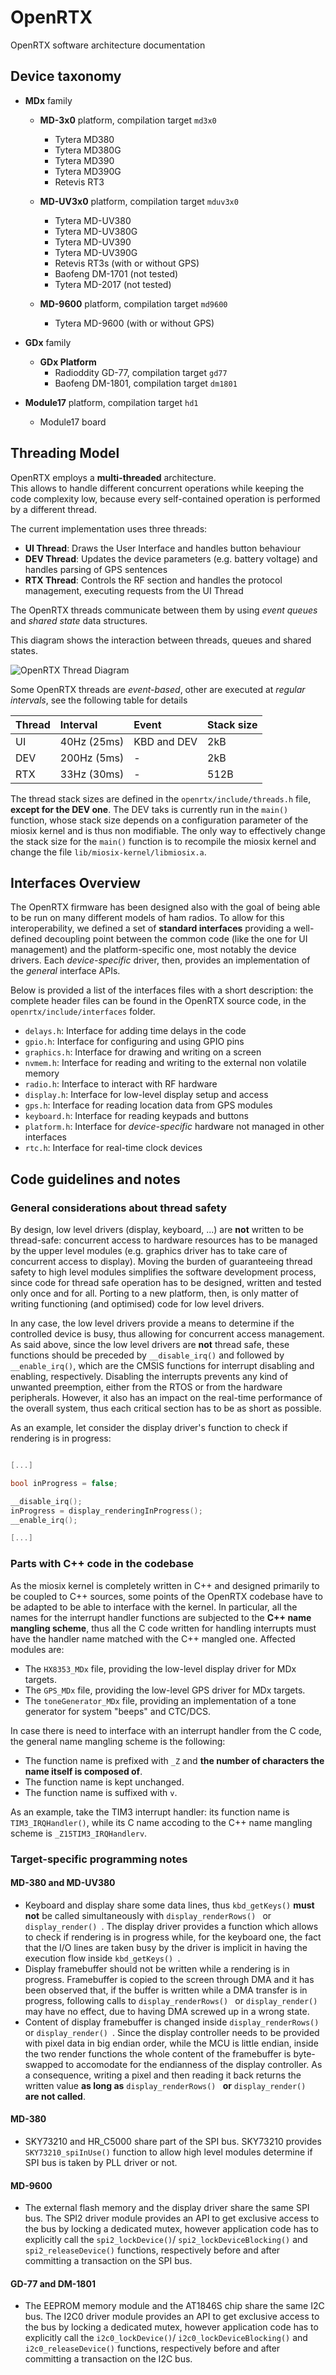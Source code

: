 # OpenRTX

OpenRTX software architecture documentation

## Device taxonomy

* **MDx** family
    * **MD-3x0** platform, compilation target `md3x0`
        * Tytera MD380
        * Tytera MD380G
        * Tytera MD390
        * Tytera MD390G
        * Retevis RT3

    * **MD-UV3x0** platform, compilation target `mduv3x0`
        * Tytera MD-UV380
        * Tytera MD-UV380G
        * Tytera MD-UV390
        * Tytera MD-UV390G
        * Retevis RT3s (with or without GPS)
        * Baofeng DM-1701 (not tested)
        * Tytera MD-2017 (not tested)

    * **MD-9600** platform, compilation target `md9600`
        * Tytera MD-9600 (with or without GPS)

* **GDx** family
    * **GDx Platform**
        * Radioddity GD-77, compilation target `gd77`
        * Baofeng DM-1801,  compilation target `dm1801`

* **Module17** platform, compilation target `hd1`
   * Module17 board

## Threading Model
OpenRTX employs a **multi-threaded** architecture. \
This allows to handle different concurrent operations while keeping the code complexity low,
because every self-contained operation is performed by a different thread.

The current implementation uses three threads:
- **UI Thread**: Draws the User Interface and handles button behaviour
- **DEV Thread**: Updates the device parameters (e.g. battery voltage) and handles parsing of GPS sentences
- **RTX Thread**: Controls the RF section and handles the protocol management, executing requests from the UI Thread

The OpenRTX threads communicate between them by using _event queues_ and _shared state_ data structures.

This diagram shows the interaction between threads, queues and shared states.

![OpenRTX Thread Diagram](_media/thread_diagram.svg)

Some OpenRTX threads are _event-based_, other are executed at _regular intervals_, see the
following table for details

|Thread|Interval   |Event         |Stack size|
|:-----|:----------|:-------------|:---------|
|UI    |40Hz (25ms)|KBD and DEV   |2kB       |
|DEV   |200Hz (5ms)|-             |2kB       |
|RTX   |33Hz (30ms)|-             |512B      |

The thread stack sizes are defined in the `openrtx/include/threads.h` file, **except for the DEV one**. The DEV taks is currently run in the ```main()``` function, whose stack size depends on a configuration parameter of the miosix kernel and is thus non modifiable. The only way to effectively change the stack size for the ```main()``` function is to recompile the miosix kernel and change the file `lib/miosix-kernel/libmiosix.a`.

## Interfaces Overview
The OpenRTX firmware has been designed also with the goal of being able to be run on many different models of ham radios. To allow for this interoperability, we defined a set of **standard interfaces** providing a well-defined decoupling point between the common code (like the one for UI management) and the platform-specific one, most notably the device drivers.
Each _device-specific_ driver, then, provides an implementation of the _general_ interface APIs.

Below is provided a list of the interfaces files with a short description: the complete header files can be found in the OpenRTX source code, in the `openrtx/include/interfaces` folder.
- `delays.h`: Interface for adding time delays in the code
- `gpio.h`: Interface for configuring and using GPIO pins
- `graphics.h`: Interface for drawing and writing on a screen
- `nvmem.h`: Interface for reading and writing to the external non volatile memory
- `radio.h`: Interface to interact with RF hardware
- `display.h`: Interface for low-level display setup and access
- `gps.h`: Interface for reading location data from GPS modules
- `keyboard.h`: Interface for reading keypads and buttons
- `platform.h`: Interface for _device-specific_ hardware not managed in other interfaces
- `rtc.h`: Interface for real-time clock devices

## Code guidelines and notes
### General considerations about thread safety
By design, low level drivers (display, keyboard, ...) are **not** written to be thread-safe: concurrent access to hardware resources has to be managed by the upper level modules (e.g. graphics driver has to take care of concurrent access to display). Moving the burden of guaranteeing thread safety to high level modules simplifies the software development process, since code for thread safe operation has to be designed, written and tested only once and for all. Porting to a new platform, then, is only matter of writing functioning (and optimised) code for low level drivers.

In any case, the low level drivers provide a means to determine if the controlled device is busy, thus allowing for concurrent access management. As said above, since the low level drivers are **not** thread safe, these functions should be preceded by ```__disable_irq()``` and followed by ```__enable_irq()```, which are the CMSIS functions for interrupt disabling and enabling, respectively. Disabling the interrupts prevents any kind of unwanted preemption, either from the RTOS or from the hardware peripherals. However, it also has an impact on the real-time performance of the overall system, thus each critical section has to be as short as possible.

As an example, let consider the display driver's function to check if rendering is in progress:

```C

[...]

bool inProgress = false;

__disable_irq();
inProgress = display_renderingInProgress();
__enable_irq();

[...]

```

### Parts with C++ code in the codebase
As the miosix kernel is completely written in C++ and designed primarily to be coupled to C++ sources, some points of the OpenRTX codebase have to be adapted to be able to interface with the kernel. In particular, all the names for the interrupt handler functions are subjected to the **C++ name mangling scheme**, thus all the C code written for handling interrupts must have the handler name matched with the C++ mangled one. Affected modules are:
* The `HX8353_MDx` file, providing the low-level display driver for MDx targets.
* The `GPS_MDx` file, providing the low-level GPS driver for MDx targets.
* The `toneGenerator_MDx` file, providing an implementation of a tone generator for system "beeps" and CTC/DCS.

In case there is need to interface with an interrupt handler from the C code, the general name mangling scheme is the following:
* The function name is prefixed with `_Z` and **the number of characters the name itself is composed of**.
* The function name is kept unchanged.
* The function name is suffixed with `v`.

As an example, take the TIM3 interrupt handler: its function name is ```TIM3_IRQHandler()```, while its C name accoding to the C++ name mangling scheme is ```_Z15TIM3_IRQHandlerv```.

### Target-specific programming notes
#### MD-380 and MD-UV380
* Keyboard and display share some data lines, thus ```kbd_getKeys()``` **must not** be called simultaneously with ```display_renderRows() ``` or ```display_render() ```. The display driver provides a function which allows to check if rendering is in progress while, for the keyboard one, the fact that the I/O lines are taken busy by the driver is implicit in having the execution flow inside ```kbd_getKeys() ```.
* Display framebuffer should not be written while a rendering is in progress. Framebuffer is copied to the screen through DMA and it has been observed that, if the buffer is written while a DMA transfer is in progress, following calls to ```display_renderRows() ``` or ```display_render() ``` may have no effect, due to having DMA screwed up in a wrong state.
* Content of display framebuffer is changed inside ```display_renderRows() ``` or ```display_render() ```. Since the display controller needs to be provided with pixel data in big endian order, while the MCU is little endian, inside the two render functions the whole content of the framebuffer is byte-swapped to accomodate for the endianness of the display controller. As a consequence, writing a pixel and then reading it back returns the written value **as long as** ```display_renderRows() ``` **or** ```display_render() ``` **are not called**.

#### MD-380
* SKY73210 and HR_C5000 share part of the SPI bus. SKY73210 provides ```SKY73210_spiInUse()``` function to allow high level modules determine if SPI bus is taken by PLL driver or not.

#### MD-9600
* The external flash memory and the display driver share the same SPI bus. The SPI2 driver module provides an API to get exclusive access to the bus by locking a dedicated mutex, however application code has to explicitly call the ```spi2_lockDevice()```/ ```spi2_lockDeviceBlocking()``` and ```spi2_releaseDevice()``` functions, respectively before and after committing a transaction on the SPI bus.

#### GD-77 and DM-1801
* The EEPROM memory module and the AT1846S chip share the same I2C bus. The I2C0 driver module provides an API to get exclusive access to the bus by locking a dedicated mutex, however application code has to explicitly call the ```i2c0_lockDevice()```/ ```i2c0_lockDeviceBlocking()``` and ```i2c0_releaseDevice()``` functions, respectively before and after committing a transaction on the I2C bus.
